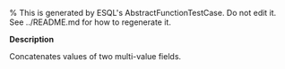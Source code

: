 % This is generated by ESQL's AbstractFunctionTestCase. Do not edit it. See ../README.md for how to regenerate it.

**Description**

Concatenates values of two multi-value fields.

